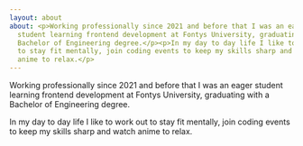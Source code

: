 ```yaml
---
layout: about
about: <p>Working professionally since 2021 and before that I was an eager
  student learning frontend development at Fontys University, graduating with a
  Bachelor of Engineering degree.</p><p>In my day to day life I like to work out
  to stay fit mentally, join coding events to keep my skills sharp and watch
  anime to relax.</p>
---
```

Working professionally since 2021 and before that I was an eager student learning frontend development at Fontys University, graduating with a Bachelor of Engineering degree.</p><p>In my day to day life I like to work out to stay fit mentally, join coding events to keep my skills sharp and watch anime to relax.